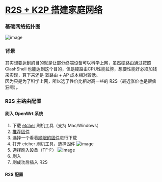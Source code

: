 # [R2S + K2P 搭建家庭网络](https://github.com/GeorgeCh2/blog/issues/9)

### 基础网络拓扑图
![image](https://user-images.githubusercontent.com/22410736/157610506-da4ff240-9ce2-480b-a507-39e58accf221.png)
### 背景
其实想要达到的目的就是让部分终端设备可以科学上网，虽然硬路由通过按照 ClashShell 也能达到这个目的，但是硬路由CPU性能拉胯，想要性能好必须加钱来实现，算下来还是 软路由 + AP 成本相对较低。  
因为只是为了科学上网，所以选了性价比相对高一些的 R2S（最近涨价也是很疯狂啊）。

### R2S 主路由配置
#### 刷入 OpenWrt 系统
1. 下载 [etcher](https://www.balena.io/etcher/) 刷机工具（支持 Mac/Windows）
2. [推荐固件](https://opssh.cn/luyou/1.html)
3. 选择一个看着[顺眼的固件](https://bf.supes.top/?version=21.02.2&target=rockchip%2Farmv8&id=friendlyarm_nanopi-r2s)进行下载
4. 打开 etcher 刷机工具，选择固件
![image](https://user-images.githubusercontent.com/22410736/157629319-0d18caa1-46d1-4373-904f-3f59e62c8f93.png)
5. 选择刷入设备（TF卡）
![image](https://user-images.githubusercontent.com/22410736/157632491-d3c3d611-d7fe-42d8-a5c8-ea81a1b17362.png)
6. 刷入
7. 刷成功后插入 R2S
#### R2S 配置
